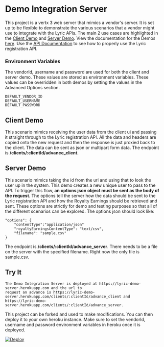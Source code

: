 # Demo Integration Server

This project is a vertx 3 web server that mimics a vendor's server.  It is set up to be flexible to
demonstrate the various scenarios that a vendor might use to integrate with the Lyric APIs.  The main 2 use cases
are highlighted in the [Client Demo](http://lyricfinancial.github.io/integration-guides/#/demo) and
[Server Demo](http://lyricfinancial.github.io/integration-guides/#/demo).  View the documentation for
the Demos [here](https://github.com/LyricFinancial/integration-guides/tree/master/examples/client/angular/lyric-vendor-demo).
Use the [API Documentation](https://api.lyricfinancial.com/docs/vendor-api/) to see how to properly
use the Lyric registration API.

### Environment Variables
The vendorId, username and password are used for both the client and server demo.  These values are
stored as environment variables.  These values can be overridden in both demos by setting the values
in the Advanced Options section.

    DEFAULT_VENDOR_ID
    DEFAULT_USERNAME
    DEFAULT_PASSWORD

## Client Demo
This scenario mimics receiving the user data from the client ui and passing it straight through
to the Lyric registration API.  All the data and headers are copied onto the new request and then
the response is just proxied back to the client.  The data can be sent as json or multipart form data.
The endpoint is **/clients/:clientId/advance_client**.

## Server Demo
This scenario mimics taking the id from the url and using that to look the user up in the system.  This
demo creates a new unique user to pass to the API.  To trigger this flow, **an options json object must
be sent as the body of the request**.  The options tell the server how the data should be sent to the
Lyric registration API and how the Royalty Earnings should be retrieved and sent.  These options are
strictly for demo and testing purposes so that all of the different scenarios can be explored.  The
options json should look like:

    "options": {
        "contentType":"application/json"
        "royaltyEarningsContentType": "text/csv",
        "filename": "sample.csv"
    }

The endpoint is **/clients/:clientId/advance_server**.  There needs to be a file on the server with the
specified filename.  Right now the only file is sample.csv.

## Try It

    The Demo Integration Server is deployed at https://lyric-demo-server.herokuapp.com and the url to
    request an advance is https://lyric-demo-server.herokuapp.com/clients/:clientId/advance_client and
    https://lyric-demo-server.herokuapp.com/clients/:clientId/advance_server.

This project can be forked and used to make modifications.  You can then deploy it to your own heroku
instance.  Make sure to set the vendorId, username and password environment variables in heroku once
it is deployed.

[![Deploy](https://www.herokucdn.com/deploy/button.svg)](https://heroku.com/deploy)